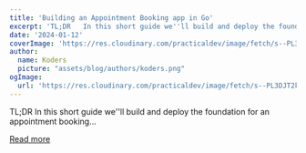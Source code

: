 ```yaml
---
title: 'Building an Appointment Booking app in Go'
excerpt: 'TL;DR   In this short guide we''ll build and deploy the foundation for an appointment booking...'
date: '2024-01-12'
coverImage: 'https://res.cloudinary.com/practicaldev/image/fetch/s--PL3DJT2k--/c_imagga_scale,f_auto,fl_progressive,h_420,q_auto,w_1000/https://dev-to-uploads.s3.amazonaws.com/uploads/articles/2ucb9s0qzh9t1lcaqrjv.png'
author:
  name: Koders
  picture: "assets/blog/authors/koders.png"
ogImage:
  url: 'https://res.cloudinary.com/practicaldev/image/fetch/s--PL3DJT2k--/c_imagga_scale,f_auto,fl_progressive,h_420,q_auto,w_1000/https://dev-to-uploads.s3.amazonaws.com/uploads/articles/2ucb9s0qzh9t1lcaqrjv.png'
---
```


TL;DR   In this short guide we''ll build and deploy the foundation for an appointment booking...

[Read more](https://dev.to/encore/building-an-appointment-booking-app-in-go-3kl7)
